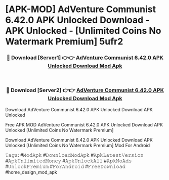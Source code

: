# [APK-MOD] AdVenture Communist 6.42.0 APK Unlocked Download - APK Unlocked - [Unlimited Coins No Watermark Premium] 5ufr2



<div align="center">
<h3>🔴 Download [Server1] 👉👉 <a href="https://momento.my/?title=AdVenture_Communist_6.42.0_APK_Unlocked_Download">AdVenture Communist 6.42.0 APK Unlocked Download Mod Apk</a></h3><br>

<h3>🔴 Download [Server2] 👉👉 <a href="https://momento.my/?title=AdVenture_Communist_6.42.0_APK_Unlocked_Download">AdVenture Communist 6.42.0 APK Unlocked Download Mod Apk</a></h3>
</div>



Download AdVenture Communist 6.42.0 APK Unlocked Download APK Unlocked

Free APK MOD AdVenture Communist 6.42.0 APK Unlocked Download APK Unlocked [Unlimited Coins No Watermark Premium]

Download AdVenture Communist 6.42.0 APK Unlocked Download APK Unlocked [Unlimited Coins No Watermark Premium] Mod For Android

𝚃𝚊𝚐𝚜: #𝙼𝚘𝚍𝙰𝚙𝚔 #𝙳𝚘𝚠𝚗𝚕𝚘𝚊𝚍𝙼𝚘𝚍𝙰𝚙𝚔 #𝙰𝚙𝚔𝙻𝚊𝚝𝚎𝚜𝚝𝚅𝚎𝚛𝚜𝚒𝚘𝚗 #𝙰𝚙𝚔𝚄𝚗𝚕𝚒𝚖𝚒𝚝𝚎𝚍𝙼𝚘𝚗𝚎𝚢 #𝙰𝚙𝚔𝚄𝚗𝚕𝚘𝚌𝚔𝙰𝚕𝚕 #𝙰𝚙𝚔𝙽𝚘𝙰𝚍𝚜 #𝚄𝚗𝚕𝚘𝚌𝚔𝙿𝚛𝚎𝚖𝚒𝚞𝚖 #𝙵𝚘𝚛𝙰𝚗𝚍𝚛𝚘𝚒𝚍 #𝙵𝚛𝚎𝚎𝙳𝚘𝚠𝚗𝚕𝚘𝚊𝚍 #home_design_mod_apk
